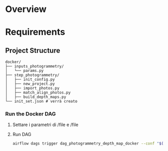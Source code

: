 # Overview

# Requirements


## Project Structure

```
docker/
├── inputs_photogrammetry/
│   └── params.py
├── step_photogrammetry/
│   ├── init_config.py
│   ├── new_project.py
│   ├── import_photos.py
│   ├── match_align_photos.py
│   ├── build_depth_maps.py
└── init_set.json # verrà creato

```

### Run the Docker DAG
1. Settare i parametri di /file e /file

2. Run DAG 
    ```bash
    airflow dags trigger dag_photogrammetry_depth_map_docker --conf "$(cat docker-dagrun.cfg)"
    ```